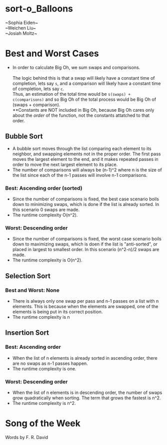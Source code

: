 # sort-o_Balloons
\~Sophia Eiden\~\
\~Weichen Liu\~\
\~Josiah Moltz\~

# Best and Worst Cases
* In order to calculate Big Oh, we sum swaps and comparisons. \
\
The logic behind this is that a swap will likely have a constant time of completion, lets say `s`, and a comparison will likely have a constant time of completion, lets say `c`. \
Thus, an estimation of the total time would be `s(swaps) + c(comparisons)` and so Big Oh of the total process would be Big Oh of (swaps + comparison). \
\*\*Constants are NOT included in Big Oh, because Big Oh cares only about the *order* of the function, not the constants attatched to that order.

## Bubble Sort
* A bubble sort moves through the list comparing each element to its neighbor, and swapping elements not in the proper order. The first pass moves the largest element to the end, and it makes repeated passes in order to move the next largest element to its place.
* The number of comparisons will always be (n-1)^2 where n is the size of the list since each of the n-1 passes will involve n-1 comparisons.
### Best: Ascending order (sorted)
* Since the number of comparisons is fixed, the best case scenario boils down to minimizing swaps, which is done if the list is already sorted. In this scenario 0 swaps are made.
* The runtime complexity O(n^2).
### Worst: Descending order
* Since the number of comparisons is fixed, the worst case scenario boils down to maximizing swaps, which is doen if the list is "anti-sorted", or placed in largest to smallest order. In this scenario (n^2-n)/2 swaps are made.
* The runtime complexity is O(n^2).

## Selection Sort

### Best and Worst: None
* There is always only one swap per pass and n-1 passes on a list with n elements. This is because when the elements are swapped, one of the elements is being put in its correct position.
* The runtime complexity is n

## Insertion Sort

### Best: Ascending order
* When the list of n elements is already sorted in ascending order, there are no swaps as n-1 passes happen.
* The runtime complexity is one.
### Worst: Descending order
* When the list of n elements is in descending order, the number of swaps grow quadratically when sorting. The term that grows the fastest is n^2.  
* The runtime complexity is n^2.

# Song of the Week
Words by F. R. David
